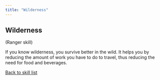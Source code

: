 ```yaml
---
title: "Wilderness"
---
```


## Wilderness

(Ranger skill)

If you know wilderness, you survive better in the wild. It helps you by
reducing the amount of work you have to do to travel, thus reducing the
need for food and beverages.

[Back to skill list](Skill "wikilink")